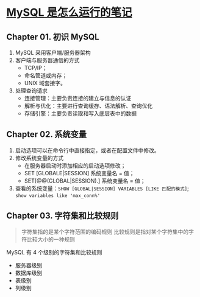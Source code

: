 # [MySQL 是怎么运行的笔记](https://github.com/EruDev/blog/issues/1)

## Chapter 01. 初识 MySQL

1. MySQL 采用客户端/服务器架构
2. 客户端与服务器通信的方式
    - TCP/IP；
    - 命名管道或内存；
    - UNIX 域套接字。
3. 处理查询请求
    - 连接管理：主要负责连接的建立与信息的认证
    - 解析与优化：主要进行查询缓存、语法解析、查询优化
    - 存储引擎：主要负责读取和写入底层表中的数据

## Chapter 02. 系统变量

1. 启动选项可以在命令行中直接指定，或者在配置文件中修改。
2. 修改系统变量的方式
    - 在服务器启动时添加相应的启动选项修改；
    - SET [GLOBALE|SESSION] 系统变量名 = 值；
    - SET[@@(GLOBAL|SESSION).] 系统变量名 = 值；
3. 查看的系统变量：`SHOW [GLOBAL|SESSION] VARIABLES [LIKE 匹配的模式]`;  `show variables like 'max_conn%'`

## Chapter 03. 字符集和比较规则
>字符集指的是某个字符范围的编码规则
>比较规则是指对某个字符集中的字符比较大小的一种规则

MySQL 有 4 个级别的字符集和比较规则
- 服务器级别
- 数据库级别
- 表级别
- 列级别
